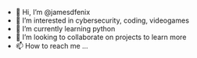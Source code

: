 - 👋 Hi, I’m @jamesdfenix
- 👀 I’m interested in cybersecurity, coding, videogames
- 🌱 I’m currently learning python
- 💞️ I’m looking to collaborate on projects to learn more
- 📫 How to reach me ...

<!---
jamesdfenix/jamesdfenix is a ✨ special ✨ repository because its `README.md` (this file) appears on your GitHub profile.
You can click the Preview link to take a look at your changes.
--->
